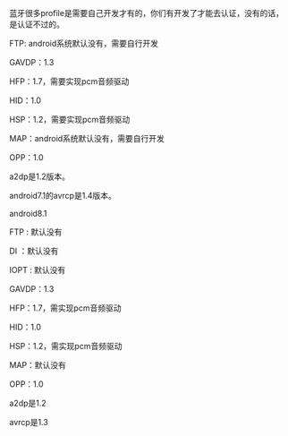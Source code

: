 蓝牙很多profile是需要自己开发才有的，你们有开发了才能去认证，没有的话，是认证不过的。

FTP: android系统默认没有，需要自行开发

GAVDP：1.3

HFP：1.7，需要实现pcm音频驱动

HID：1.0

HSP：1.2，需要实现pcm音频驱动

MAP：android系统默认没有，需要自行开发

OPP：1.0

a2dp是1.2版本。

android7.1的avrcp是1.4版本。


android8.1

FTP :  默认没有

DI ：默认没有

IOPT : 默认没有

GAVDP：1.3

HFP：1.7，需实现pcm音频驱动

HID：1.0

HSP：1.2，需实现pcm音频驱动

MAP：默认没有

OPP：1.0

a2dp是1.2

avrcp是1.3

